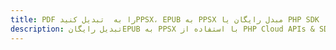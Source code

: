 ---title: PDF را به  تبدیل کنیدPPSX، EPUB به PPSX مبدل رایگان یا PHP SDKdescription: تبدیل رایگانEPUB به PPSX با استفاده از PHP Cloud APIs & SDK همچنین اسناد PDF را در Cloud ایجاد، ویرایش و رندر کنید.---